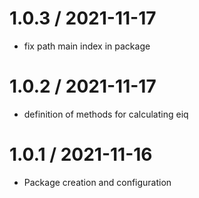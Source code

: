 
1.0.3 / 2021-11-17
==================

* fix path main index in package

1.0.2 / 2021-11-17
==================

* definition of methods for calculating eiq

1.0.1 / 2021-11-16
==================

* Package creation and configuration
